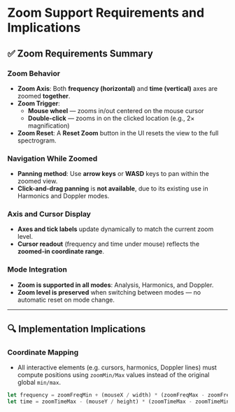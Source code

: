 # Zoom Support Requirements and Implications

## ✅ Zoom Requirements Summary

### Zoom Behavior
- **Zoom Axis**: Both **frequency (horizontal)** and **time (vertical)** axes are zoomed **together**.
- **Zoom Trigger**:
  - **Mouse wheel** — zooms in/out centered on the mouse cursor
  - **Double-click** — zooms in on the clicked location (e.g., 2× magnification)
- **Zoom Reset**: A **Reset Zoom** button in the UI resets the view to the full spectrogram.

### Navigation While Zoomed
- **Panning method**: Use **arrow keys** or **WASD** keys to pan within the zoomed view.
- **Click-and-drag panning** is **not available**, due to its existing use in Harmonics and Doppler modes.

### Axis and Cursor Display
- **Axes and tick labels** update dynamically to match the current zoom level.
- **Cursor readout** (frequency and time under mouse) reflects the **zoomed-in coordinate range**.

### Mode Integration
- **Zoom is supported in all modes**: Analysis, Harmonics, and Doppler.
- **Zoom level is preserved** when switching between modes — no automatic reset on mode change.

---

## 🔍 Implementation Implications

### Coordinate Mapping
- All interactive elements (e.g. cursors, harmonics, Doppler lines) must compute positions using `zoomMin/Max` values instead of the original global `min/max`.

```js
let frequency = zoomFreqMin + (mouseX / width) * (zoomFreqMax - zoomFreqMin)
let time = zoomTimeMax - (mouseY / height) * (zoomTimeMax - zoomTimeMin)